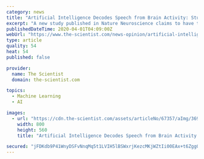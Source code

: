 ```yaml
---
category: news
title: "Artificial Intelligence Decodes Speech from Brain Activity: Study"
excerpt: "A new study published in Nature Neuroscience claims to have taken the next small step by using artificial intelligence to interpret brain activity while ... brain activity while 50 pre-determined sentences were read aloud, providing data for the neural network to decode. The sentences were widely varied in context and construct, including ..."
publishedDateTime: 2020-04-01T04:09:00Z
webUrl: "https://www.the-scientist.com/news-opinion/artificial-intelligence-decodes-speech-from-brain-activity-study-67357"
type: article
quality: 54
heat: 54
published: false

provider:
  name: The Scientist
  domain: the-scientist.com

topics:
  - Machine Learning
  - AI

images:
  - url: "https://cdn.the-scientist.com/assets/articleNo/67357/aImg/36945/brain-nut-m.jpg"
    width: 800
    height: 560
    title: "Artificial Intelligence Decodes Speech from Brain Activity: Study"

secured: "jFDKdb9P41WnyDSFvNnqMq5t1LVIH5lBSWxrjKezcMKjWZtIi00EAx+t6ZggO3m2723oXTYVEHgYU1HaK1DcQa2nZLz20zdqBlWaabnv2eBg4uZuPoGZW0LNysvkzLxMPynq5eT+Z0CYdq/9InZduF6BWOMiAWaT3UVeEVUU9pUCkdmk3ZT/q3ZSm0dJUXSmENYUwX94DRgbwG/JD08JOgeCbPpKSmOG6ARAR913C358n71zMtPNDZNIX+pqt7E1xR5Ukj79tYx2XiAd2gqgIIpw4aKMzJ7mq+KAeWu3QE42EBDrS6R9V0qIV4q25a5x;GG+Se9PS8CEYb4cQ09nsIw=="
---
```


